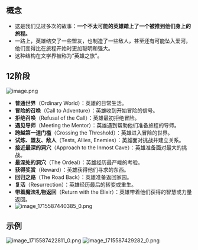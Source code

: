 ## 概念
- 这是我们见过多次的故事：**一个不太可能的英雄踏上了一个被推到他们身上的旅程。**
- 一路上，英雄结交了一些盟友，也制造了一些敌人，甚至还有可能坠入爱河，他们变得比在旅程开始时更加聪明和强大。
- 这种结构在文学界被称为“英雄之旅”。
## 12阶段
![image.png](/image_1715587440385_0.png)
- **普通世界**（Ordinary World）：英雄的日常生活。
- **冒险的召唤**（Call to Adventure）：英雄收到开始冒险的信号。
- **拒绝召唤**（Refusal of the Call）：英雄最初拒绝冒险。
- **遇见导师**（Meeting the Mentor）：英雄遇到帮助他们准备旅程的导师。
- **跨越第一道门槛**（Crossing the Threshold）：英雄进入冒险的世界。
- **试炼、盟友、敌人**（Tests, Allies, Enemies）：英雄面对挑战并建立关系。
- **接近最深的洞穴**（Approach to the Inmost Cave）：英雄准备面对最大的挑战。
- **最深处的洞穴**（The Ordeal）：英雄经历最严峻的考验。
- **获得奖赏**（Reward）：英雄获得他们寻求的东西。
- **回归之路**（The Road Back）：英雄准备返回家园。
- **复活**（Resurrection）：英雄经历最后的转变或重生。
- **带着魔法礼物返回**（Return with the Elixir）：英雄带着他们获得的智慧或力量返回。
- ![image_1715587440385_0.png](/image_1715587440385_0_1716897005800_0.png)

## 示例
![image_1715587422811_0.png](/image_1715587422811_0_1716896987953_0.png)
![image_1715587429282_0.png](/image_1715587429282_0_1716896998773_0.png)